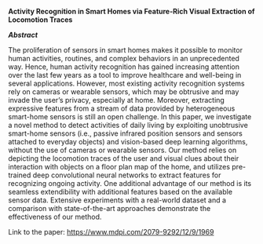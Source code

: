 <b>Activity Recognition in Smart Homes via Feature-Rich Visual Extraction of Locomotion Traces</b>

<b><i>Abstract</i></b>

The proliferation of sensors in smart homes makes it possible to monitor human activities, routines, and complex behaviors in an unprecedented way. Hence, human activity recognition has gained increasing attention over the last few years as a tool to improve healthcare and well-being in several applications. However, most existing activity recognition systems rely on cameras or wearable sensors, which may be obtrusive and may invade the user’s privacy, especially at home. Moreover, extracting expressive features from a stream of data provided by heterogeneous smart-home sensors is still an open challenge. In this paper, we investigate a novel method to detect activities of daily living by exploiting unobtrusive smart-home sensors (i.e., passive infrared position sensors and sensors attached to everyday objects) and vision-based deep learning algorithms, without the use of cameras or wearable sensors. Our method relies on depicting the locomotion traces of the user and visual clues about their interaction with objects on a floor plan map of the home, and utilizes pre-trained deep convolutional neural networks to extract features for recognizing ongoing activity. One additional advantage of our method is its seamless extendibility with additional features based on the available sensor data. Extensive experiments with a real-world dataset and a comparison with state-of-the-art approaches demonstrate the effectiveness of our method.

Link to the paper: https://www.mdpi.com/2079-9292/12/9/1969
